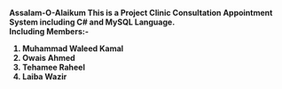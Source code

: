 <b>Assalam-O-Alaikum
This is a Project Clinic Consultation Appointment System including C# and MySQL Language.<br>
Including Members:-<br>
1) Muhammad Waleed Kamal<br>
2) Owais Ahmed<br>
3) Tehamee Raheel<br>
4) Laiba Wazir<br>
